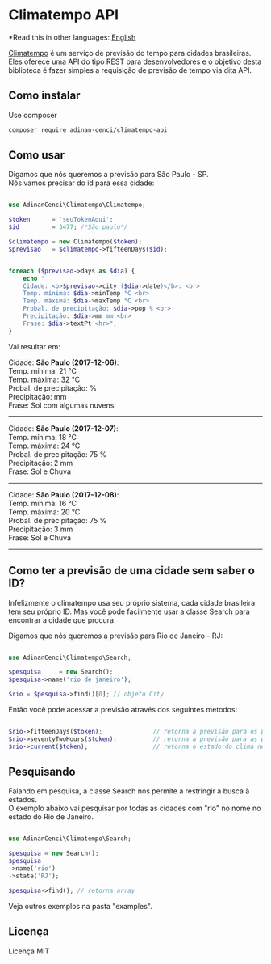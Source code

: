 
# Climatempo API

*Read this in other languages: [English](README.en.md)  

[Climatempo](http://www.climatempo.com.br) é um serviço de previsão do tempo para cidades brasileiras.
Eles oferece uma API do tipo REST para desenvolvedores e o objetivo desta biblioteca é 
fazer simples a requisição de previsão de tempo via dita API.

## Como instalar

Use composer

```bash
composer require adinan-cenci/climatempo-api
```


## Como usar

Digamos que nós queremos a previsão para São Paulo - SP.  
Nós vamos precisar do id para essa cidade:

```php

use AdinanCenci\Climatempo\Climatempo;

$token      = 'seuTokenAqui';
$id         = 3477; /*São paulo*/

$climatempo = new Climatempo($token);
$previsao   = $climatempo->fifteenDays($id);


foreach ($previsao->days as $dia) {
    echo "
    Cidade: <b>$previsao->city ($dia->date)</b>: <br>
    Temp. mínima: $dia->minTemp °C <br>
    Temp. máxima: $dia->maxTemp °C <br>
    Probal. de precipitação: $dia->pop % <br>
    Precipitação: $dia->mm mm <br>
    Frase: $dia->textPt <hr>";
}
```

Vai resultar em: 

Cidade: **São Paulo (2017-12-06)**:  
Temp. mínima: 21 °C  
Temp. máxima: 32 °C  
Probal. de precipitação: %  
Precipitação: mm  
Frase: Sol com algumas nuvens  
___

Cidade: **São Paulo (2017-12-07)**:  
Temp. mínima: 18 °C  
Temp. máxima: 24 °C  
Probal. de precipitação: 75 %  
Precipitação: 2 mm  
Frase: Sol e Chuva  
___

Cidade: **São Paulo (2017-12-08)**:  
Temp. mínima: 16 °C  
Temp. máxima: 20 °C  
Probal. de precipitação: 75 %  
Precipitação: 3 mm  
Frase: Sol e Chuva  
___


## Como ter a previsão de uma cidade sem saber o ID?

Infelizmente o climatempo usa seu próprio sistema, cada cidade brasileira tem seu próprio ID.
Mas você pode facilmente usar a classe Search para encontrar a cidade que procura.

Digamos que nós queremos a previsão para Rio de Janeiro - RJ:

```php

use AdinanCenci\Climatempo\Search;

$pesquisa     = new Search();
$pesquisa->name('rio de janeiro');

$rio = $pesquisa->find()[0]; // objeto City

```

Então você pode acessar a previsão através dos seguintes metodos:

```php

$rio->fifteenDays($token);              // retorna a previsão para os próximos 15 dias
$rio->seventyTwoHours($token);          // retorna a previsão para as próximas 72 dias
$rio->current($token);                  // retorna o estado do clima neste instante 

```

## Pesquisando

Falando em pesquisa, a classe Search nos permite a restringir a busca à estados.  
O exemplo abaixo vai pesquisar por todas as cidades com "rio" no nome no estado do Rio de Janeiro.

```php

use AdinanCenci\Climatempo\Search;

$pesquisa = new Search();
$pesquisa
->name('rio')
->state('RJ');

$pesquisa->find(); // retorna array

```

Veja outros exemplos na pasta "examples".

## Licença

Licença MIT